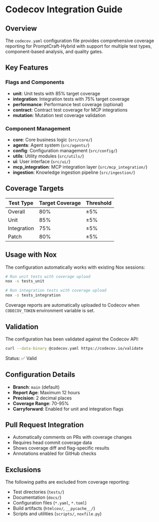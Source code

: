 # Codecov Integration Guide

## Overview

The `codecov.yaml` configuration file provides comprehensive coverage reporting for PromptCraft-Hybrid with
support for multiple test types, component-based analysis, and quality gates.

## Key Features

### Flags and Components
- **unit**: Unit tests with 85% target coverage
- **integration**: Integration tests with 75% target coverage
- **performance**: Performance test coverage (optional)
- **contract**: Contract test coverage for MCP integrations
- **mutation**: Mutation test coverage validation

### Component Management
- **core**: Core business logic (`src/core/`)
- **agents**: Agent system (`src/agents/`)
- **config**: Configuration management (`src/config/`)
- **utils**: Utility modules (`src/utils/`)
- **ui**: User interface (`src/ui/`)
- **mcp_integration**: MCP integration layer (`src/mcp_integration/`)
- **ingestion**: Knowledge ingestion pipeline (`src/ingestion/`)

## Coverage Targets

| Test Type | Target Coverage | Threshold |
|-----------|----------------|-----------|
| Overall   | 80%            | ±5%       |
| Unit      | 85%            | ±5%       |
| Integration | 75%          | ±5%       |
| Patch     | 80%            | ±5%       |

## Usage with Nox

The configuration automatically works with existing Nox sessions:

```bash
# Run unit tests with coverage upload
nox -s tests_unit

# Run integration tests with coverage upload
nox -s tests_integration
```

Coverage reports are automatically uploaded to Codecov when `CODECOV_TOKEN` environment variable is set.

## Validation

The configuration has been validated against the Codecov API:

```bash
curl --data-binary @codecov.yaml https://codecov.io/validate
```

Status: ✅ Valid

## Configuration Details

- **Branch**: `main` (default)
- **Report Age**: Maximum 12 hours
- **Precision**: 2 decimal places
- **Coverage Range**: 70-95%
- **Carryforward**: Enabled for unit and integration flags

## Pull Request Integration

- Automatically comments on PRs with coverage changes
- Requires head commit coverage data
- Shows coverage diff and flag-specific results
- Annotations enabled for GitHub checks

## Exclusions

The following paths are excluded from coverage reporting:
- Test directories (`tests/`)
- Documentation (`docs/`)
- Configuration files (`*.yaml`, `*.toml`)
- Build artifacts (`htmlcov/`, `__pycache__/`)
- Scripts and utilities (`scripts/`, `noxfile.py`)
